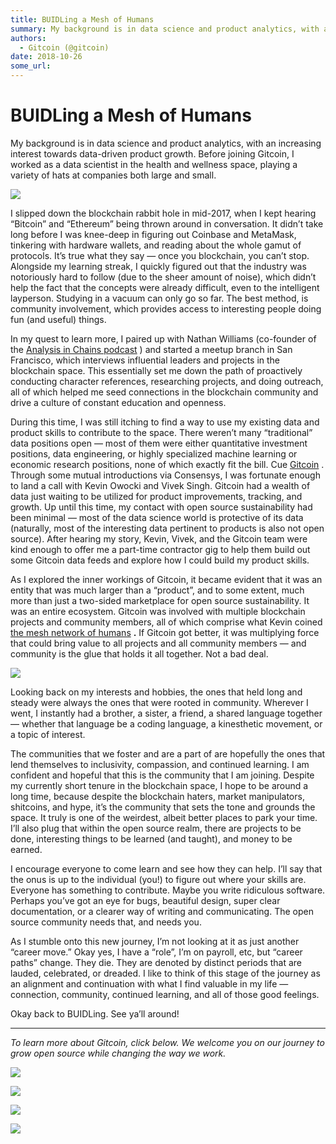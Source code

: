 ```yaml
---
title: BUIDLing a Mesh of Humans
summary: My background is in data science and product analytics, with an increasing interest towards data-driven product growth. Before joining Gitcoin, I worked as a data scientist in the health and wellness space, playing a variety of hats at companies both large and small. I slipped down the blockchain rabbit hole in mid-2017, when I kept hearing “Bitcoin” and “Ethereum” being thrown around in conversation. It didn’t take long before I was knee-deep in figuring out Coinbase and MetaMask, tinkering wit
authors:
  - Gitcoin (@gitcoin)
date: 2018-10-26
some_url: 
---
```


# BUIDLing a Mesh of Humans


My background is in data science and product analytics, with an increasing interest towards data-driven product growth. Before joining Gitcoin, I worked as a data scientist in the health and wellness space, playing a variety of hats at companies both large and small.

![](https://cdn-images-1.medium.com/max/1200/1*Qzv8TOyU1QRUT4zqxVcrJg.jpeg)

I slipped down the blockchain rabbit hole in mid-2017, when I kept hearing “Bitcoin” and “Ethereum” being thrown around in conversation. It didn’t take long before I was knee-deep in figuring out Coinbase and MetaMask, tinkering with hardware wallets, and reading about the whole gamut of protocols. It’s true what they say — once you blockchain, you can’t stop.
Alongside my learning streak, I quickly figured out that the industry was notoriously hard to follow (due to the sheer amount of noise), which didn’t help the fact that the concepts were already difficult, even to the intelligent layperson. Studying in a vacuum can only go so far. The best method, is community involvement, which provides access to interesting people doing fun (and useful) things.

In my quest to learn more, I paired up with Nathan Williams (co-founder of the [Analysis in Chains podcast](https://analysisinchains.podbean.com/) ) and started a meetup branch in San Francisco, which interviews influential leaders and projects in the blockchain space. This essentially set me down the path of proactively conducting character references, researching projects, and doing outreach, all of which helped me seed connections in the blockchain community and drive a culture of constant education and openness.

During this time, I was still itching to find a way to use my existing data and product skills to contribute to the space. There weren’t many “traditional” data positions open — most of them were either quantitative investment positions, data engineering, or highly specialized machine learning or economic research positions, none of which exactly fit the bill.
Cue [Gitcoin](https://gitcoin.co/) . Through some mutual introductions via Consensys, I was fortunate enough to land a call with Kevin Owocki and Vivek Singh. Gitcoin had a wealth of data just waiting to be utilized for product improvements, tracking, and growth. Up until this time, my contact with open source sustainability had been minimal — most of the data science world is protective of its data (naturally, most of the interesting data pertinent to products is also not open source). After hearing my story, Kevin, Vivek, and the Gitcoin team were kind enough to offer me a part-time contractor gig to help them build out some Gitcoin data feeds and explore how I could build my product skills.

As I explored the inner workings of Gitcoin, it became evident that it was an entity that was much larger than a “product”, and to some extent, much more than just a two-sided marketplace for open source sustainability. It was an entire ecosystem. Gitcoin was involved with multiple blockchain projects and community members, all of which comprise what Kevin coined [the mesh network of humans](https://medium.com/gitcoin/how-to-buidl-a-mesh-network-of-human-beings-a5293ecca60a)  **.** If Gitcoin got better, it was multiplying force that could bring value to all projects and all community members — and community is the glue that holds it all together. Not a bad deal.

![](https://cdn-images-1.medium.com/max/1200/1*V5ORVR4W607TxZUZC28Sfg.gif)

Looking back on my interests and hobbies, the ones that held long and steady were always the ones that were rooted in community. Wherever I went, I instantly had a brother, a sister, a friend, a shared language together — whether that language be a coding language, a kinesthetic movement, or a topic of interest.

The communities that we foster and are a part of are hopefully the ones that lend themselves to inclusivity, compassion, and continued learning. I am confident and hopeful that this is the community that I am joining. Despite my currently short tenure in the blockchain space, I hope to be around a long time, because despite the blockchain haters, market manipulators, shitcoins, and hype, it’s the community that sets the tone and grounds the space. It truly is one of the weirdest, albeit better places to park your time. I’ll also plug that within the open source realm, there are projects to be done, interesting things to be learned (and taught), and money to be earned.

I encourage everyone to come learn and see how they can help. I’ll say that the onus is up to the individual (you!) to figure out where your skills are. Everyone has something to contribute. Maybe you write ridiculous software. Perhaps you’ve got an eye for bugs, beautiful design, super clear documentation, or a clearer way of writing and communicating. The open source community needs that, and needs you.

As I stumble onto this new journey, I’m not looking at it as just another “career move.” Okay yes, I have a “role”, I’m on payroll, etc, but “career paths” change. They die. They are denoted by distinct periods that are lauded, celebrated, or dreaded. I like to think of this stage of the journey as an alignment and continuation with what I find valuable in my life — connection, community, continued learning, and all of those good feelings.

Okay back to BUIDLing. See ya’ll around!

----

 _To learn more about Gitcoin, click below. We welcome you on our journey to grow open source while changing the way we work._ 

![](https://cdn-images-1.medium.com/max/800/1*TC1lWxus2VmUHHNMBVOl6w.png)


![](https://cdn-images-1.medium.com/max/800/1*xESKfkc75BrIcLabfL9jsg.png)


![](https://cdn-images-1.medium.com/max/800/1*ucjf2r_4nXDqedGjdiRSyw.png)


![](https://cdn-images-1.medium.com/max/1600/1*91GgdFbhUB1Ggl_Mysnqog.png)

